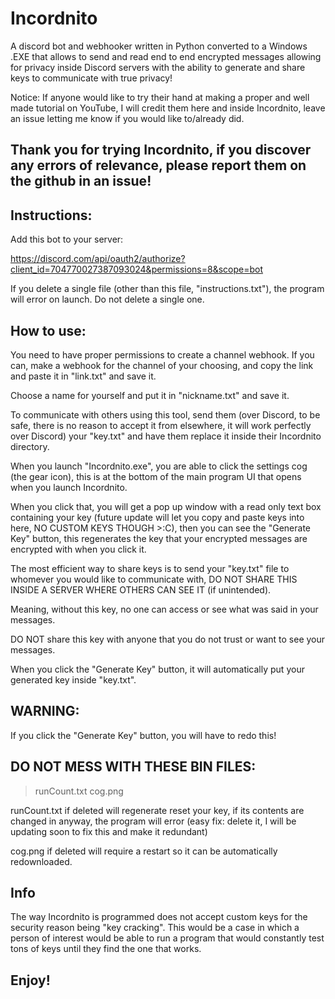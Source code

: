 # Incordnito
A discord bot and webhooker written in Python converted to a Windows .EXE that allows to send and read end to end encrypted messages allowing for privacy inside Discord servers with the ability to generate and share keys to communicate with true privacy!

Notice:  If anyone would like to try their hand at making a proper and well made tutorial on YouTube, I will credit them here and inside Incordnito, leave an issue letting me know if you would like to/already did.

Thank you for trying Incordnito, if you discover any errors of relevance, please report them on the github in an issue!
--------------------------------------------

Instructions:
----------------
Add this bot to your server:

https://discord.com/api/oauth2/authorize?client_id=704770027387093024&permissions=8&scope=bot

If you delete a single file (other than this file, "instructions.txt"),
the program will error on launch.  Do not delete a single one.

How to use:
----------------------------------------------------------------
You need to have proper permissions to create a channel webhook.  If you
can, make a webhook for the channel of your choosing, and copy the link
and paste it in "link.txt" and save it.

Choose a name for yourself and put it in "nickname.txt" and save it.

To communicate with others using this tool, send them (over Discord, to be
safe, there is no reason to accept it from elsewhere, it will work
perfectly over Discord) your "key.txt" and have them replace it inside
their Incordnito directory.

When you launch "Incordnito.exe", you are able to click the settings cog (the gear icon), this is at the bottom of 
the main program UI that opens when you launch Incordnito.  

When you click that, you will get a pop up window with a read only text box containing your key (future update will let you copy and paste keys into here, NO CUSTOM KEYS THOUGH >:C), then you can see the "Generate Key" button, this regenerates the key that your encrypted messages are encrypted with when you click it.  

The most efficient way to share keys is to send your "key.txt" file to whomever you would like to communicate with, DO NOT SHARE THIS INSIDE A SERVER WHERE OTHERS CAN SEE IT (if unintended).

Meaning, without this key, no one can access or see what was said
in your messages.  

DO NOT share this key with anyone that you do not trust
or want to see your messages.

When you click the "Generate Key" button, it will automatically put
your generated key inside "key.txt".

WARNING:
-------------------
If you click the "Generate Key" button, you will have to redo this!

DO NOT MESS WITH THESE BIN FILES:
----------------------------
>runCount.txt
>cog.png

runCount.txt if deleted will regenerate reset your key, if its contents are changed in anyway, the program will error (easy fix:  delete it, I will be updating soon to fix this and make it redundant)

cog.png if deleted will require a restart so it can be automatically redownloaded.

Info
----------------------------
The way Incordnito is programmed does not accept custom keys for the
security reason being "key cracking".
This would be a case in which a person of interest would
be able to run a program that would constantly test tons of keys until
they find the one that works.



Enjoy!
--------------------
